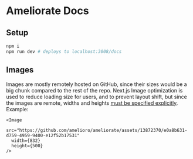 # Ameliorate Docs

## Setup

```bash
npm i
npm run dev # deploys to localhost:3008/docs
```

## Images

Images are mostly remotely hosted on GitHub, since their sizes would be a big chunk compared to the rest of the repo. Next.js Image optimization is used to reduce loading size for users, and to prevent layout shift, but since the images are remote, widths and heights [must be specified explicitly](https://nextjs.org/docs/app/building-your-application/optimizing/images#remote-images). Example:

```tsx
<Image
  src="https://github.com/amelioro/ameliorate/assets/13872370/e0a8b631-d759-4959-9400-e12f52b17531"
  width={832}
  height={500}
/>
```

